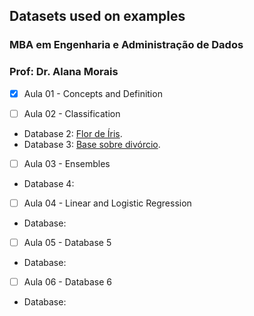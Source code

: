 ## Datasets used on examples
### MBA em Engenharia e Administração de Dados
### Prof: Dr. Alana Morais


- [x] Aula 01 - Concepts and Definition

- [ ] Aula 02 - Classification
* Database 2: [Flor de Íris](https://github.com/alanammorais/ml_Uniesp/tree/master/datasets/Aula%2002/iris).
* Database 3: [Base sobre divórcio](https://github.com/alanammorais/ml_Uniesp/tree/master/datasets/Aula%2002/divorce).

- [ ] Aula 03 - Ensembles
* Database 4: 

- [ ] Aula 04 - Linear and Logistic Regression
* Database: 

- [ ] Aula 05 - Database 5
* Database: 

- [ ] Aula 06 - Database 6
* Database: 


